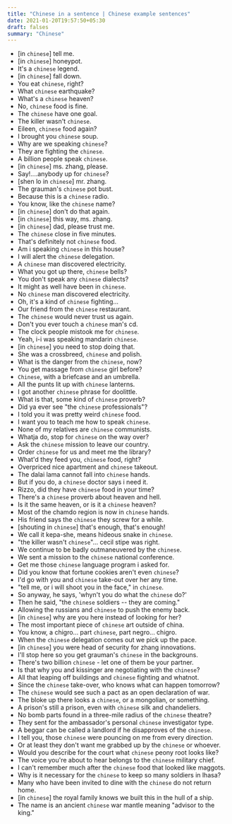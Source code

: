 ```yaml
---
title: "Chinese in a sentence | Chinese example sentences"
date: 2021-01-20T19:57:50+05:30
draft: falses
summary: "Chinese"
---
```

- [in `chinese`] tell me.
- [in `chinese`] honeypot.
- It's a `chinese` legend.
- [in `chinese`] fall down.
- You eat `chinese`, right?
- What `chinese` earthquake?
- What's a `chinese` heaven?
- No, `chinese` food is fine.
- The `chinese` have one goal.
- The killer wasn't `chinese`.
- Eileen, `chinese` food again?
- I brought you `chinese` soup.
- Why are we speaking `chinese`?
- They are fighting the `chinese`.
- A billion people speak `chinese`.
- [in `chinese`] ms. zhang, please.
- Say!....anybody up for `chinese`?
- [shen lo in `chinese`] mr. zhang.
- The grauman's `chinese` pot bust.
- Because this is a `chinese` radio.
- You know, like the `chinese` name?
- [in `chinese`] don't do that again.
- [in `chinese`] this way, ms. zhang.
- [in `chinese`] dad, please trust me.
- The `chinese` close in five minutes.
- That's definitely not `chinese` food.
- Am i speaking `chinese` in this house?
- I will alert the `chinese` delegation.
- A `chinese` man discovered electricity.
- What you got up there, `chinese` bells?
- You don't speak any `chinese` dialects?
- It might as well have been in `chinese`.
- No `chinese` man discovered electricity.
- Oh, it's a kind of `chinese` fighting...
- Our friend from the `chinese` restaurant.
- The `chinese` would never trust us again.
- Don't you ever touch a `chinese` man's cd.
- The clock people mistook me for `chinese`.
- Yeah, i-i was speaking mandarin `chinese`.
- [in `chinese`] you need to stop doing that.
- She was a crossbreed, `chinese` and polish.
- What is the danger from the `chinese`, now?
- You get massage from `chinese` girl before?
- `Chinese`, with a briefcase and an umbrella.
- All the punts lit up with `chinese` lanterns.
- I got another `chinese` phrase for doolittle.
- What is that, some kind of `chinese` proverb?
- Did ya ever see "the `chinese` professionals"?
- I told you it was pretty weird `chinese` food.
- I want you to teach me how to speak `chinese`.
- None of my relatives are `chinese` communists.
- Whatja do, stop for `chinese` on the way over?
- Ask the `chinese` mission to leave our country.
- Order `chinese` for us and meet me the library?
- What'd they feed you, `chinese` food, right?
- Overpriced nice apartment and `chinese` takeout.
- The dalai lama cannot fall into `chinese` hands.
- But if you do, a `chinese` doctor says i need it.
- Rizzo, did they have `chinese` food in your time?
- There's a `chinese` proverb about heaven and hell.
- Is it the same heaven, or is it a `chinese` heaven?
- Most of the chamdo region is now in `chinese` hands.
- His friend says the `chinese` they screw for a while.
- [shouting in `chinese`] that's enough, that's enough!
- We call it kepa-she, means hideous snake in `chinese`.
- "the killer wasn't `chinese`"... cecil stipe was right.
- We continue to be badly outmaneuvered by the `chinese`.
- We sent a mission to the `chinese` national conference.
- Get me those `chinese` language program i asked for.
- Did you know that fortune cookies aren't even `chinese`?
- I'd go with you and `chinese` take-out over her any time.
- "tell me, or i will shoot you in the face," in `chinese`.
- So anyway, he says, 'whyn't you do what the `chinese` do?'
- Then he said, "the `chinese` soldiers -- they are coming."
- Allowing the russians and `chinese` to push the enemy back.
- [in `chinese`] why are you here instead of looking for her?
- The most important piece of `chinese` art outside of china.
- You know, a chigro... part `chinese`, part negro... chigro.
- When the `chinese` delegation comes out we pick up the pace.
- [in `chinese`] you were head of security for zhang innovations.
- I'll stop here so you get grauman's `chinese` in the backgrouns.
- There's two billion `chinese` - let one of them be your partner.
- Is that why you and kissinger are negotiating with the `chinese`?
- All that leaping off buildings and `chinese` fighting and whatnot.
- Since the `chinese` take-over, who knows what can happen tomorrow?
- The `chinese` would see such a pact as an open declaration of war.
- The bloke up there looks a `chinese`, or a mongolian, or something.
- A prison's still a prison, even with `chinese` silk and chandeliers.
- No bomb parts found in a three-mile radius of the `chinese` theatre?
- They sent for the ambassador's personal `chinese` investigator type.
- A beggar can be called a landlord if he disapproves of the `chinese`.
- I tell you, those `chinese` were pouncing on me from every direction.
- Or at least they don't want me grabbed up by the `chinese` or whoever.
- Would you describe for the court what `chinese` peony root looks like?
- The voice you're about to hear belongs to the `chinese` military chief.
- I can't remember much after the `chinese` food that looked like maggots.
- Why is it necessary for the `chinese` to keep so many soldiers in lhasa?
- Many who have been invited to dine with the `chinese` do not return home.
- [in `chinese`] the royal family knows we built this in the hull of a ship.
- The name is an ancient `chinese` war mantle meaning "advisor to the king."
                 
